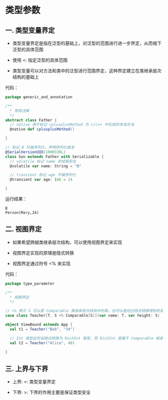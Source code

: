 # 类型参数

## 一. 类型变量界定

- 类型变量界定是指在泛型的基础上，对泛型的范围进行进一步界定，从而缩下泛型的具体范围

- 使用 <: 指定泛型的具体范围

- 类型变量可以对方法和类中的泛型进行范围界定，这种界定建立在类继承层次结构的基础上

代码：

```scala
package generic_and_annotation

/**
  * 常用注解
  */
abstract class Father {
  // native 用于标记 cplusplusMethod 为 c/c++ 中实现的本地方法
  @native def cplusplusMethod()

}

// 标记 B 可被序列化，声明序列化版本
@SerialVersionUID(1000330L)
class Son extends Father with Serializable {
  // volatile 标记 name 非线程安全
  @volatile var name: String = "B"

  // transient 标记 age 不被序列化
  @transient var age: Int = 24

}
```

运行结果：

```
B
Person(Mary,24)
```

## 二. 视图界定

- 如果希望跨越类继承层次结构，可以使用视图界定来实现

- 视图界定实现的原理是隐式转换

- 视图界定通过符号 <% 来实现

代码：

```scala
package type_parameter

/**
  * 视图界定
  */

// <% 表示 S 可以是 Comparable 类继承层次结构中的类，也可以是经过隐式转换得到的类，该类实现了 Comparable 接口
case class Teacher[T, S <% Comparable[S]](var name: T, var height: S)

object ViewBound extends App {
  val t1 = Teacher("Bob", "34")

  // Int 类型此时会隐式转换为 RichInt 类型，而 RichInt 类属于 Comparable 继承层次结构
  val t2 = Teacher("Alice", 40)

}
```

## 三. 上界与下界

- 上界: <: 类型变量界定

- 下界: >: 下界的作用主要是保证类型安全



